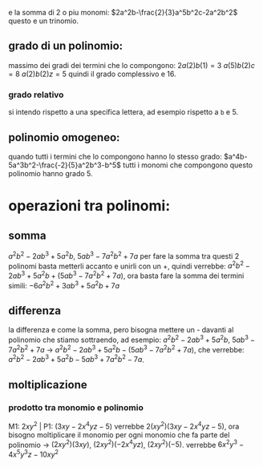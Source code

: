e la somma di 2 o piu monomi: $2a^2b-\frac{2}{3}a^5b^2c-2a^2b^2$ questo e un trinomio.
## grado di un polinomio:
massimo dei gradi dei termini che lo compongono: $2a(2)b(1)=3$ $a(5)b(2)c=8$ $a(2)b(2)z=5$ quindi il grado complessivo e 16.
### grado relativo
si intendo rispetto a una specifica lettera, ad esempio rispetto a `b` e 5.
## polinomio omogeneo:
quando tutti i termini che lo compongono hanno lo stesso grado:
$a^4b-5a^3b^2-\frac{-2}{5}a^2b^3-b^5$ tutti i monomi che compongono questo polinomio hanno grado 5.
# operazioni tra polinomi:
## somma
$a^2b^2-2ab^3+5a^2b$, $5ab^3-7a^2b^2+7a$ per fare la somma tra questi 2 polinomi basta metterli accanto e unirli con un +, quindi verrebbe: $a^2b^2-2ab^3+5a^2b+(5ab^3-7a^2b^2+7a)$, ora basta fare la somma dei termini simili: $-6 a^2b^2+3ab^3+5a^2b+7a$
## differenza
la differenza e come la somma, pero bisogna mettere un - davanti al polinomio che stiamo sottraendo, ad esempio:
$a^2b^2-2ab^3+5a^2b$, $5ab^3-7a^2b^2+7a$ -> $a^2b^2-2ab^3+5a^2b-(5ab^3-7a^2b^2+7a)$, che verrebbe:
$a^2b^2-2ab^3+5a^2b-5ab^3+7a^2b^2-7a$.
## moltiplicazione
### prodotto tra monomio e polinomio
M1: $2xy^2$ | P1: $(3xy-2x^4yz-5)$
verrebbe $2(xy^2)(3xy-2x^4yz-5)$, ora bisogno moltiplicare il monomio per ogni monomio che fa parte del polinomio -> $(2xy^2)(3xy)$, $(2xy^2)(-2x^4yz)$, $(2xy^2)(-5)$. verrebbe     $6x^2y^3-4x^5y^3z-10xy^2$ 